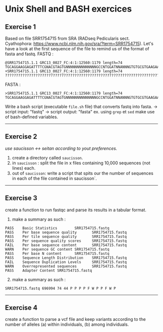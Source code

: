 # Unix Shell and BASH exercices

## Exercise 1

Based on file SRR1754715 from SRA (RADseq Pedicularis sect. Cyathophora: https://www.ncbi.nlm.nih.gov/sra/?term=SRR1754715). 
Let's have a look at the first sequence of the file to remind us of the format of fasta and fastq. 
FASTQ :
```
@SRR1754715.1.1 GRC13_0027_FC:4:1:12560:1179 length=74
TGCAGGAAGGAGATTTTCGNACGTAGTGNNNNNNNNNNNNNNGCCNTGGATNNANNNGTGTGCGTGAAGAANAN
+SRR1754715.1.1 GRC13_0027_FC:4:1:12560:1179 length=74
??????????????????????????????????????????????????????????????????????????
```
FASTA :
```
>SRR1754715.1.1 GRC13_0027_FC:4:1:12560:1179 length=74
TGCAGGAAGGAGATTTTCGNACGTAGTGNNNNNNNNNNNNNNGCCNTGGATNNANNNGTGTGCGTGAAGAANAN
```

Write a bash script (executable `file.sh` file) that converts fastq into fasta. 
-> script input: "fastq"
-> script output: "fasta"
ex. using `grep` et `sed`
make use of bash-defined variables. 

------------------------------------------------------------------------

## Exercise 2

*use saucisson <-> seitan according to yout preferences.*

1. create a directory called `saucisson`. 
2. in `saucisson` : split the file in x files containing 10,000 sequences (not lines) each. 
3. out of `saucisson`: write a script that spits our the number of sequences in each of the file contained in saucisson`. 

------------------------------------------------------------------------

## Exercise 3

create a function to run fastqc and parse its results in a tabular format. 

1. make a summary as such : 

```
PASS    Basic Statistics        SRR1754715.fastq
PASS    Per base sequence quality       SRR1754715.fastq
PASS    Per tile sequence quality       SRR1754715.fastq
PASS    Per sequence quality scores     SRR1754715.fastq
FAIL    Per base sequence content       SRR1754715.fastq
WARN    Per sequence GC content SRR1754715.fastq
PASS    Per base N content      SRR1754715.fastq
PASS    Sequence Length Distribution    SRR1754715.fastq
FAIL    Sequence Duplication Levels     SRR1754715.fastq
WARN    Overrepresented sequences       SRR1754715.fastq
PASS    Adapter Content SRR1754715.fastq
```

2. make a summary as such : 

```
SRR1754715.fastq 696994 74 44 P P P P F W P P F W P
```

------------------------------------------------------------------------

## Exercise 4

create a function to parse a vcf file and keep variants according to the number of alleles (a) within individuals, (b) among individuals. 


